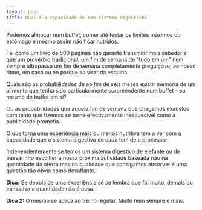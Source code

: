 ```yaml
---
layout: post
title: Qual é a capacidade do seu sistema digestivo?
---
```


Podemos almoçar num buffet, comer até testar os limites máximos do estômago e mesmo assim não ficar nutridos.

Tal como um livro de 500 páginas não garante transmitir mais sabedoria que um provérbio tradicional, um fim de semana de "tudo em um" nem sempre ultrapassa um fim de semana completamente preguiçoso, ao nosso ritmo, em casa ou no parque ao virar da esquina. 

Quais são as probabilidades de ao fim de seis meses existir memória de um alimento que tenha sido particularmente surpreendente num buffet - ou mesmo do buffet em si?

Ou as probabilidades que aquele fim de semana que chegamos exaustos com tanto que fizemos se torne efectivamente inesquecível como a publicidade prometia.  

O que torna uma experiência mais ou menos nutritiva tem a ver com a capacidade que o sistema digestivo de cada tem de a processar.

Independentemente se temos um sistema digestivo de elefante ou de passarinho escolher a nossa próxima actividade baseada não na quantidade da oferta mas na qualidade que consigamos absorver é uma questão tão óbvia como desafiante.

**Dica:** Se depois de uma experiência só se lembra que foi muito, demais ou cansativo a quantidade não é essa. 

**Dica 2:** O mesmo se aplica ao treino regular. Muito nem sempre é mais.
